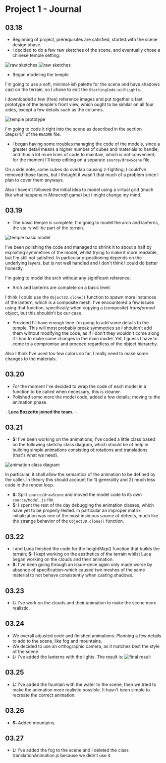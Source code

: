 # Project 1 - Journal

## 03.18

- Beginning of project, prerequisites are satisfied, started with the scene design phase.
- I decided to do a few raw sketches of the scene, and eventually chose a chinese temple setting:

![raw sketches](/resources/raw_sketch1.png)
![raw sketches](/resources/raw_sketch2.png)

- Began modeling the temple.

I'm going to use a soft, minimal-ish palette for the scene and have shadows cast on the terrain, so I chose to edit the `StartingCode-withLights`.

I downloaded a few (free) reference images and put together a fast prototype of the temple's front view, which ought to be similar on all four sides, except a few details such as the columns.

![temple prototype](/resources/temple_proto.png)

I'm going to code it right into the scene as described in the section Steps/4/1 of the `README` file.

- I began having some troubles managing the code of the models, since a greater detail means a higher number of cubes and materials to handle, and thus a lot more lines of code to maintain, which is not convenient; for the moment I'll keep editing on a separate `source/drawScene` file.
	
On a side note, some cubes do overlap causing z-fighting; I could've removed those faces, but I thought it wasn't that much of a problem since I plan to cover them anyways.

Also I haven't followed the initial idea to model using a virtual grid (much like what happens in _Minecraft_ game) but I might change my mind.

## 03.19

- The basic temple is complete, I'm going to model the arch and lanterns, the stairs will be part of the terrain.

![temple basic model](/resources/temple_basic_model.png)

I've been polishing the code and managed to shrink it to about a half by exploiting symmetries of the model, whilst trying to make it more readable, but I'm still not satisfied. In particular y-positioning depends on the underlying layers, but is not well handled and I don't think I could do better honestly.

I'm going to model the arch without any significant reference.

- Arch and lanterns are complete on a basic level.

I think I could use the `Object3D.clone()` function to spawn more instances of the lantern, which is a composite mesh. I've encountered a few issues using that function, specifically when copying a (composite) _transformed_ object, but this shouldn't be our case.

- Provided I'll have enough time I'm going to add some details to the temple. This will most probably break symmetries so I shouldn't add them wihtout modifying the code, as if I don't they wouldn't come along if I had to make some changes in the main model. Yet, I guess I have to come to a compromise and proceed regardless of the object hierarchy.

Also I think I've used too few colors so far, I really need to make some changes to the materials.

## 03.20

- For the moment I've decided to wrap the code of each model in a function to be called when necessary, this is cleaner.
- Polished some more the model code, added a few details; moving to the animation phase.

_-_
**Luca Bozzetto joined the team.**
_-_

## 03.21

- **S:** I've been working on the animations; I've coded a little class based on the following sketchy class diagram, which should be of help in building simple animations consisting of rotations and translations (that's what we need).

![animation class diagram](/resources/animation_class_diagram.png)

In particular, it shall allow the semantics of the animation to be defined by the caller. In theory this should account for 1) generality and 2) much less code in the render loop.

- **S:** Split `source/drawScene` and moved the model code to its own `source/Model.js` file.
- **S:** I spent the rest of the day debugging the animation classes, which have yet to be properly tested. In particular an improper matrix initialization was one of the most insidious source of defects, much like the strange behavior of the `Object3D.clone()` function.

## 03.22

- I and Luca finished the code for the heightMap() function that builds the terrain; **S:** I kept working on the aesthetics of the terrain whilst Luca began working on the clouds and their animation.
- **S:** I've been going through an issue–once again only made worse by absence of specification–which caused two meshes of the same material to not behave consistently when casting shadows.

## 03.23

- **L:** I've work on the clouds and their animation to make the scene more realistic.

## 03.24


- We overall adjusted code and finished animations. Planning a few details to add to the scene, like fog and mountains.
- We decided to use an orthographic camera, as it matches best the style of the scene. 
- **L:** I've added the lanterns with the lights. The result is:
![final result](/resources/lightsPartial.png)

## 03.25

- **L:** I've added the fountain with the water to the scene, then we tried to make the animation more realistic possible. It hasn't been simple to recreate the correct animation. 

## 03.26

- **S:** Added mountains.

## 03.27

- **L:** I've added the fog to the scene and I deleted the class translationAnimation.js because we didn't use it.
